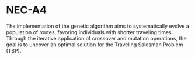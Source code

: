 # NEC-A4
The implementation of the genetic algorithm aims to systematically evolve a population of routes, favoring individuals with shorter traveling times. Through the iterative application of crossover and mutation operations, the goal is to uncover an optimal solution for the Traveling Salesman Problem (TSP).
